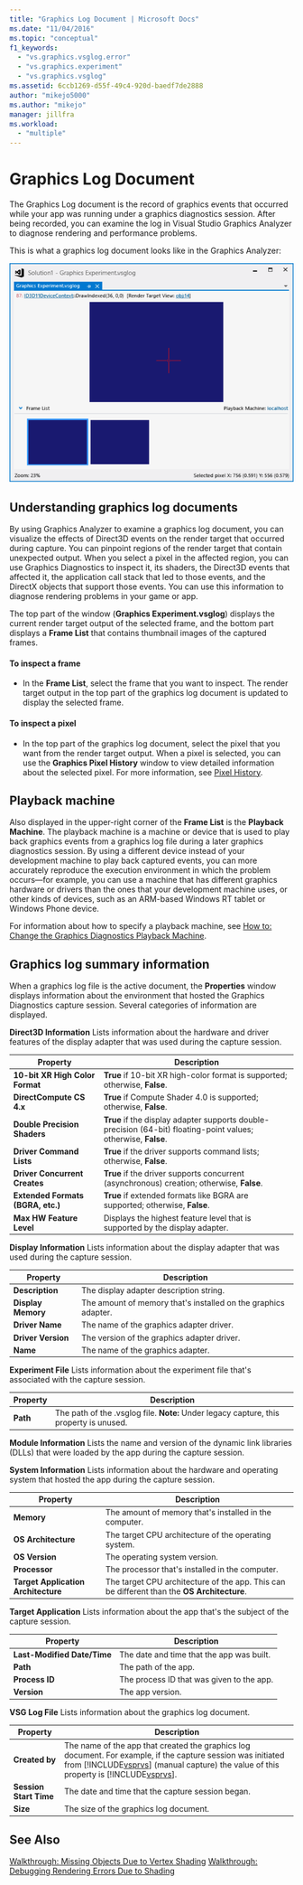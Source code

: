 ```yaml
---
title: "Graphics Log Document | Microsoft Docs"
ms.date: "11/04/2016"
ms.topic: "conceptual"
f1_keywords:
  - "vs.graphics.vsglog.error"
  - "vs.graphics.experiment"
  - "vs.graphics.vsglog"
ms.assetid: 6ccb1269-d55f-49c4-920d-baedf7de2888
author: "mikejo5000"
ms.author: "mikejo"
manager: jillfra
ms.workload:
  - "multiple"
---
```

# Graphics Log Document
The Graphics Log document is the record of graphics events that occurred while your app was running under a graphics diagnostics session. After being recorded, you can examine the log in Visual Studio Graphics Analyzer to diagnose rendering and performance problems.

 This is what a graphics log document looks like in the Graphics Analyzer:

 ![A graphics log containing two captured frames.](media/gfx_diag_demo_graphics_log_orientation.png "gfx_diag_demo_graphics_log_orientation")

## Understanding graphics log documents
 By using Graphics Analyzer to examine a graphics log document, you can visualize the effects of Direct3D events on the render target that occurred during capture. You can pinpoint regions of the render target that contain unexpected output. When you select a pixel in the affected region, you can use Graphics Diagnostics to inspect it, its shaders, the Direct3D events that affected it, the application call stack that led to those events, and the DirectX objects that support those events. You can use this information to diagnose rendering problems in your game or app.

 The top part of the window (**Graphics Experiment.vsglog**) displays the current render target output of the selected frame, and the bottom part displays a **Frame List** that contains thumbnail images of the captured frames.

#### To inspect a frame

-   In the **Frame List**, select the frame that you want to inspect. The render target output in the top part of the graphics log document is updated to display the selected frame.

#### To inspect a pixel

-   In the top part of the graphics log document, select the pixel that you want from the render target output. When a pixel is selected, you can use the **Graphics Pixel History** window to view detailed information about the selected pixel. For more information, see [Pixel History](graphics-pixel-history.md).

## Playback machine
 Also displayed in the upper-right corner of the **Frame List** is the **Playback Machine**. The playback machine is a machine or device that is used to play back graphics events from a graphics log file during a later graphics diagnostics session. By using a different device instead of your development machine to play back captured events, you can more accurately reproduce the execution environment in which the problem occurs—for example, you can use a machine that has different graphics hardware or drivers than the ones that your development machine uses, or other kinds of devices, such as an ARM-based Windows RT tablet or Windows Phone device.

 For information about how to specify a playback machine, see [How to: Change the Graphics Diagnostics Playback Machine](how-to-change-the-graphics-diagnostics-playback-machine.md).

## Graphics log summary information
 When a graphics log file is the active document, the **Properties** window displays information about the environment that hosted the Graphics Diagnostics capture session. Several categories of information are displayed.

 **Direct3D Information**
 Lists information about the hardware and driver features of the display adapter that was used during the capture session.

|Property|Description|
|--------------|-----------------|
|**10-bit XR High Color Format**|**True** if 10-bit XR high-color format is supported; otherwise, **False**.|
|**DirectCompute CS 4.x**|**True** if Compute Shader 4.0 is supported; otherwise, **False**.|
|**Double Precision Shaders**|**True** if the display adapter supports double-precision (64-bit) floating-point values; otherwise, **False**.|
|**Driver Command Lists**|**True** if the driver supports command lists; otherwise, **False**.|
|**Driver Concurrent Creates**|**True** if the driver supports concurrent (asynchronous) creation; otherwise, **False**.|
|**Extended Formats (BGRA, etc.)**|**True** if extended formats like BGRA are supported; otherwise, **False**.|
|**Max HW Feature Level**|Displays the highest feature level that is supported by the display adapter.|

 **Display Information**
 Lists information about the display adapter that was used during the capture session.

|Property|Description|
|--------------|-----------------|
|**Description**|The display adapter description string.|
|**Display Memory**|The amount of memory that's installed on the graphics adapter.|
|**Driver Name**|The name of the graphics adapter driver.|
|**Driver Version**|The version of the graphics adapter driver.|
|**Name**|The name of the graphics adapter.|

 **Experiment File**
 Lists information about the experiment file that's associated with the capture session.

|Property|Description|
|--------------|-----------------|
|**Path**|The path of the .vsglog file. **Note:**  Under legacy capture, this property is unused.|

 **Module Information**
 Lists the name and version of the dynamic link libraries (DLLs) that were loaded by the app during the capture session.

 **System Information**
 Lists information about the hardware and operating system that hosted the app during the capture session.

|Property|Description|
|--------------|-----------------|
|**Memory**|The amount of memory that's installed in the computer.|
|**OS Architecture**|The target CPU architecture of the operating system.|
|**OS Version**|The operating system version.|
|**Processor**|The processor that's installed in the computer.|
|**Target Application Architecture**|The target CPU architecture of the app. This can be different than the **OS Architecture**.|

 **Target Application**
 Lists information about the app that's the subject of the capture session.

|Property|Description|
|--------------|-----------------|
|**Last-Modified Date/Time**|The date and time that the app was built.|
|**Path**|The path of the app.|
|**Process ID**|The process ID that was given to the app.|
|**Version**|The app version.|

 **VSG Log File**
 Lists information about the graphics log document.


| Property | Description |
|------------------------| - |
| **Created by** | The name of the app that created the graphics log document. For example, if the capture session was initiated from [!INCLUDE[vsprvs](../../code-quality/includes/vsprvs_md.md)] (manual capture) the value of this property is [!INCLUDE[vsprvs](../../code-quality/includes/vsprvs_md.md)]. |
| **Session Start Time** | The date and time that the capture session began. |
| **Size** | The size of the graphics log document. |

## See Also
 [Walkthrough: Missing Objects Due to Vertex Shading](walkthrough-missing-objects-due-to-vertex-shading.md)
 [Walkthrough: Debugging Rendering Errors Due to Shading](walkthrough-debugging-rendering-errors-due-to-shading.md)